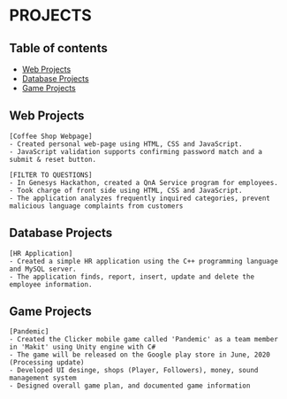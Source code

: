 # PROJECTS

## Table of contents
* [Web Projects](#web-projects)
* [Database Projects](#database-projects)
* [Game Projects](#game-projects)

## Web Projects
```
[Coffee Shop Webpage]							       
- Created personal web-page using HTML, CSS and JavaScript.
- JavaScript validation supports confirming password match and a submit & reset button.

[FILTER TO QUESTIONS]
- In Genesys Hackathon, created a QnA Service program for employees.
- Took charge of front side using HTML, CSS and JavaScript.
- The application analyzes frequently inquired categories, prevent malicious language complaints from customers
```

## Database Projects
```
[HR Application]						
- Created a simple HR application using the C++ programming language and MySQL server.
- The application finds, report, insert, update and delete the employee information.
```

## Game Projects
```
[Pandemic]
- Created the Clicker mobile game called 'Pandemic' as a team member in 'Makit' using Unity engine with C#
- The game will be released on the Google play store in June, 2020 (Processing update)
- Developed UI desinge, shops (Player, Followers), money, sound management system
- Designed overall game plan, and documented game information
```

